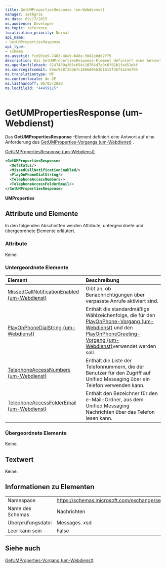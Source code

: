 ```yaml
---
title: GetUMPropertiesResponse (um-Webdienst)
manager: sethgros
ms.date: 09/17/2015
ms.audience: Developer
ms.topic: reference
localization_priority: Normal
api_name:
- GetUMPropertiesResponse
api_type:
- schema
ms.assetid: fcd93ce5-7403-46a9-b46e-56d2ebdd2f79
description: Das GetUMPropertiesResponse-Element definiert eine Antwort auf eine Anforderung des GetUMProperties-Vorgangs (um-Webdienst).
ms.openlocfilehash: 3247489a305c694c10764d7a0c6f02b1fad51ebf
ms.sourcegitcommit: 88ec988f2bb67c1866d06b361615f3674a24e795
ms.translationtype: MT
ms.contentlocale: de-DE
ms.lasthandoff: 06/03/2020
ms.locfileid: "44459125"
---
```

# <a name="getumpropertiesresponse-um-web-service"></a>GetUMPropertiesResponse (um-Webdienst)

Das **GetUMPropertiesResponse** -Element definiert eine Antwort auf eine Anforderung des [GetUMProperties-Vorgangs (um-Webdienst)](getumproperties-operation-um-web-service.md) . 
  
[GetUMPropertiesResponse (um-Webdienst)](getumpropertiesresponse-um-web-service.md)
  
```xml
<GetUMPropertiesResponse>
  <OofStatus/>
  <MissedCallNotificationEnabled/>
  <PlayOnPhoneDialString/>
  <TelephoneAccessNumbers/>
  <TelephoneAccessFolderEmail/>
</GetUMPropertiesResponse>
```

 **UMProperties**
## <a name="attributes-and-elements"></a>Attribute und Elemente

In den folgenden Abschnitten werden Attribute, untergeordnete und übergeordnete Elemente erläutert.
  
### <a name="attributes"></a>Attribute

Keine.
  
### <a name="child-elements"></a>Untergeordnete Elemente

|**Element**|**Beschreibung**|
|:-----|:-----|
|[MissedCallNotificationEnabled (um-Webdienst)](missedcallnotificationenabled-um-web-service.md) <br/> |Gibt an, ob Benachrichtigungen über verpasste Anrufe aktiviert sind.  <br/> |
|[PlayOnPhoneDialString (um-Webdienst)](playonphonedialstring-um-web-service.md) <br/> |Enthält die standardmäßige Wählzeichenfolge, die für den [PlayOnPhone-Vorgang (um-Webdienst)](playonphone-operation-um-web-service.md) und den [PlayOnPhoneGreeting-Vorgang (um-Webdienst)](playonphonegreeting-operation-um-web-service.md)verwendet werden soll.  <br/> |
|[TelephoneAccessNumbers (um-Webdienst)](telephoneaccessnumbers-um-web-service.md) <br/> |Enthält die Liste der Telefonnummern, die der Benutzer für den Zugriff auf Unified Messaging über ein Telefon verwenden kann.  <br/> |
|[TelephoneAccessFolderEmail (um-Webdienst)](telephoneaccessfolderemail-um-web-service.md) <br/> |Enthält den Bezeichner für den e-Mail-Ordner, aus dem Unified Messaging Nachrichten über das Telefon lesen kann.  <br/> |
   
### <a name="parent-elements"></a>Übergeordnete Elemente

Keine.
  
## <a name="text-value"></a>Textwert

Keine.
  
## <a name="element-information"></a>Informationen zu Elementen

|||
|:-----|:-----|
|Namespace  <br/> |https://schemas.microsoft.com/exchange/services/2006/messages  <br/> |
|Name des Schemas  <br/> |Nachrichten  <br/> |
|Überprüfungsdatei  <br/> |Messages. xsd  <br/> |
|Leer kann sein  <br/> |False  <br/> |
   
## <a name="see-also"></a>Siehe auch



[GetUMProperties-Vorgang (um-Webdienst)](getumproperties-operation-um-web-service.md)

